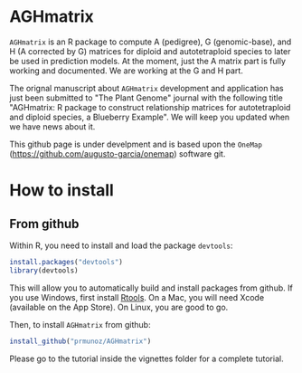 # AGHmatrix
`AGHmatrix` is an R package to compute A (pedigree), G (genomic-base), and H (A corrected by G) matrices for diploid and autotetraploid species to later be used in prediction models. At the moment, just the A matrix part is fully working and documented. We are working at the G and H part.

The orignal manuscript about `AGHmatrix` development and application has just been submitted to "The Plant Genome" journal with the following title "AGHmatrix: R package to construct relationship matrices for autotetraploid and diploid species, a Blueberry Example". We will keep you updated when we have news about it.

This github page is under develpment and is based upon the `OneMap` (https://github.com/augusto-garcia/onemap) software git.

# How to install

## From github

Within R, you need to install and load the package `devtools`:

```R
install.packages("devtools")
library(devtools)
```

This will allow you to automatically build and install packages from
github. If you use Windows, first install
[Rtools](https://cran.r-project.org/bin/windows/Rtools/). On a Mac,
you will need Xcode (available on the App Store). On Linux, you are
good to go.


Then, to install `AGHmatrix` from github:

```R
install_github("prmunoz/AGHmatrix")
```

Please go to the tutorial inside the vignettes folder for a complete tutorial.
